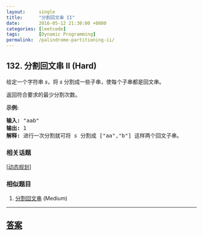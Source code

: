```yaml
---
layout:     single
title:      "分割回文串 II"
date:       2016-05-12 21:30:00 +0800
categories: [leetcode]
tags:       [Dynamic Programming]
permalink:  /palindrome-partitioning-ii/
---
```


## 132. 分割回文串 II (Hard)

<p>给定一个字符串 <em>s</em>，将 <em>s</em> 分割成一些子串，使每个子串都是回文串。</p>

<p>返回符合要求的最少分割次数。</p>

<p><strong>示例:</strong></p>

<pre><strong>输入:</strong>&nbsp;&quot;aab&quot;
<strong>输出:</strong> 1
<strong>解释: </strong>进行一次分割就可将&nbsp;<em>s </em>分割成 [&quot;aa&quot;,&quot;b&quot;] 这样两个回文子串。
</pre>

### 相关话题
  [[动态规划](https://github.com/openset/leetcode/tree/master/tag/dynamic-programming/README.md)]

### 相似题目
  1. [分割回文串](/palindrome-partitioning) (Medium)

---

## [答案](https://github.com/openset/leetcode/tree/master/problems/palindrome-partitioning-ii)
